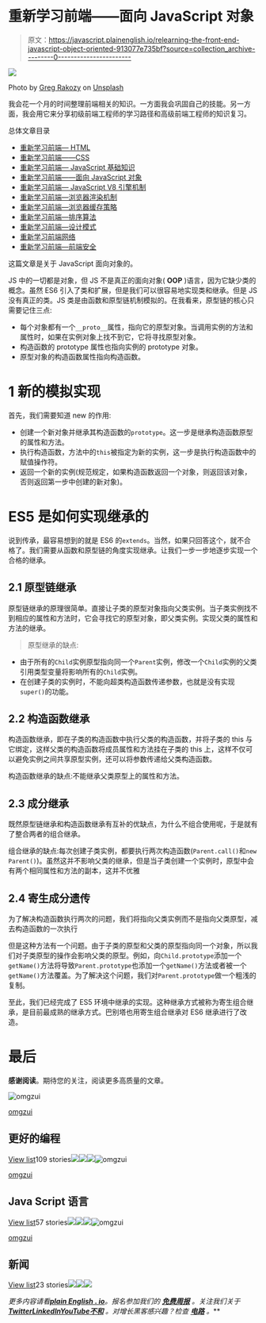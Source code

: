 # 重新学习前端——面向 JavaScript 对象

> 原文：<https://javascript.plainenglish.io/relearning-the-front-end-javascript-object-oriented-913077e735bf?source=collection_archive---------0----------------------->

![](img/4569366773dedd624b0d104542dbaf8f.png)

Photo by [Greg Rakozy](https://unsplash.com/@grakozy?utm_source=medium&utm_medium=referral) on [Unsplash](https://unsplash.com?utm_source=medium&utm_medium=referral)

我会花一个月的时间整理前端相关的知识。一方面我会巩固自己的技能。另一方面，我会用它来分享初级前端工程师的学习路径和高级前端工程师的知识复习。

总体文章目录

*   [重新学习前端— HTML](/relearn-the-front-end-html-26a38c5ba196)
*   [重新学习前端——CSS](/relearn-the-front-end-css-4d74eb5981f8)
*   [重新学习前端— JavaScript 基础知识](/relearn-the-front-end-javascript-basics-d770eefd791f)
*   [重新学习前端——面向 JavaScript 对象](/relearning-the-front-end-javascript-object-oriented-913077e735bf)
*   [重新学习前端— JavaScript V8 引擎机制](/relearning-the-front-end-javascript-v8-engine-mechanism-cc6457b43aff)
*   [重新学习前端—浏览器渲染机制](/relearning-the-front-end-browser-rendering-mechanism-efbfc19d225f)
*   [重新学习前端—浏览器缓存策略](/relearn-the-front-end-browser-caching-strategy-21cd081886d)
*   [重新学习前端—排序算法](/relearn-the-front-end-sorting-algorithm-348f939632e0)
*   [重新学习前端—设计模式](/relearning-the-front-end-design-patterns-e95444b6bdb)
*   [重新学习前端网络](/relearn-the-front-end-network-b0402a870336)
*   [重新学习前端—前端安全](/relearning-the-front-end-front-end-security-bbc20ded6b12)

这篇文章是关于 JavaScript 面向对象的。

JS 中的一切都是对象，但 JS 不是真正的面向对象( **OOP** )语言，因为它缺少类的概念。虽然 ES6 引入了类和扩展，但是我们可以很容易地实现类和继承。但是 JS 没有真正的类。JS 类是由函数和原型链机制模拟的。在我看来，原型链的核心只需要记住三点:

*   每个对象都有一个`__proto__`属性，指向它的原型对象。当调用实例的方法和属性时，如果在实例对象上找不到它，它将寻找原型对象。
*   构造函数的 prototype 属性也指向实例的 prototype 对象。
*   原型对象的构造函数属性指向构造函数。

# 1 新的模拟实现

首先，我们需要知道 new 的作用:

*   创建一个新对象并继承其构造函数的`prototype`。这一步是继承构造函数原型的属性和方法。
*   执行构造函数，方法中的`this`被指定为新的实例，这一步是执行构造函数中的赋值操作符。
*   返回一个新的实例(规范规定，如果构造函数返回一个对象，则返回该对象，否则返回第一步中创建的新对象)。

# ES5 是如何实现继承的

说到传承，最容易想到的就是 ES6 的`extends`。当然，如果只回答这个，就不合格了。我们需要从函数和原型链的角度实现继承。让我们一步一步地逐步实现一个合格的继承。

## 2.1 原型链继承

原型链继承的原理很简单。直接让子类的原型对象指向父类实例。当子类实例找不到相应的属性和方法时，它会寻找它的原型对象，即父类实例。实现父类的属性和方法的继承。

> 原型继承的缺点:

*   由于所有的`Child`实例原型指向同一个`Parent`实例，修改一个`Child`实例的父类引用类型变量将影响所有的`Child`实例。
*   在创建子类的实例时，不能向超类构造函数传递参数，也就是没有实现`super()`的功能。

## 2.2 构造函数继承

构造函数继承，即在子类的构造函数中执行父类的构造函数，并将子类的 this 与它绑定，这样父类的构造函数将成员属性和方法挂在子类的 this 上，这样不仅可以避免实例之间共享原型实例，还可以将参数传递给父类构造函数。

构造函数继承的缺点:不能继承父类原型上的属性和方法。

## 2.3 成分继承

既然原型链继承和构造函数继承有互补的优缺点，为什么不组合使用呢，于是就有了整合两者的组合继承。

组合继承的缺点:每次创建子类实例，都要执行两次构造函数(`Parent.call()`和`new Parent()`)。虽然这并不影响父类的继承，但是当子类创建一个实例时，原型中会有两个相同属性和方法的副本，这并不优雅

## 2.4 寄生成分遗传

为了解决构造函数执行两次的问题，我们将指向父类实例而不是指向父类原型，减去构造函数的一次执行

但是这种方法有一个问题。由于子类的原型和父类的原型指向同一个对象，所以我们对子类原型的操作会影响父类的原型。例如，向`Child.prototype`添加一个`getName()`方法将导致`Parent.prototype`也添加一个`getName()`方法或者被一个`getName()`方法覆盖。为了解决这个问题，我们对`Parent.prototype`做一个粗浅的复制。

至此，我们已经完成了 ES5 环境中继承的实现。这种继承方式被称为寄生组合继承，是目前最成熟的继承方式。巴别塔也用寄生组合继承对 ES6 继承进行了改造。

# 最后

**感谢阅读**。期待您的关注，阅读更多高质量的文章。

![omgzui](img/113db82933227743d0067a68e250ac93.png)

[omgzui](https://medium.com/@omgzui?source=post_page-----913077e735bf--------------------------------)

## 更好的编程

[View list](https://medium.com/@omgzui/list/better-programing-9b4c9bb174aa?source=post_page-----913077e735bf--------------------------------)109 stories![](img/64fcf15e27c514ec49d62966b68dbc15.png)![](img/3e6ce891363c151131c5993ca0dcc526.png)![](img/a7dd413de22f319a3c4729c9e737feb8.png)![omgzui](img/113db82933227743d0067a68e250ac93.png)

[omgzui](https://medium.com/@omgzui?source=post_page-----913077e735bf--------------------------------)

## Java Script 语言

[View list](https://medium.com/@omgzui/list/javascript-48bfc7b5f93c?source=post_page-----913077e735bf--------------------------------)57 stories![](img/64fcf15e27c514ec49d62966b68dbc15.png)![](img/3e6ce891363c151131c5993ca0dcc526.png)![](img/a7dd413de22f319a3c4729c9e737feb8.png)![omgzui](img/113db82933227743d0067a68e250ac93.png)

[omgzui](https://medium.com/@omgzui?source=post_page-----913077e735bf--------------------------------)

## 新闻

[View list](https://medium.com/@omgzui/list/news-67ec0a972660?source=post_page-----913077e735bf--------------------------------)23 stories![](img/c3f36b36bf050f98fd5a8e3c89103cad.png)![](img/8459df5aae62dc00f04377e09544be88.png)![](img/2864058bcedc8c1cd6492624ba9671c6.png)

*更多内容请看*[***plain English . io***](https://plainenglish.io/)*。报名参加我们的* [***免费周报***](http://newsletter.plainenglish.io/) *。关注我们关于*[***Twitter***](https://twitter.com/inPlainEngHQ)[***LinkedIn***](https://www.linkedin.com/company/inplainenglish/)*[***YouTube***](https://www.youtube.com/channel/UCtipWUghju290NWcn8jhyAw)*[***不和***](https://discord.gg/GtDtUAvyhW) *。对增长黑客感兴趣？检查* [***电路***](https://circuit.ooo/) *。***